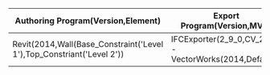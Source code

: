 |Authoring Program(Version,Element)|Export Program(Version,MVD)|Import Program(Version,MVD)|Data Translation|Notes...............................................|                   
| --- | --- | --- | ------------------- | -------------- |
|Revit(2014,Wall(Base_Constraint('Level 1'),Top_Constriant('Level 2'))|IFCExporter(2_9_0,CV_2_0)--VectorWorks(2014,Default)|No|No longer a wall--is an 'IFC entity